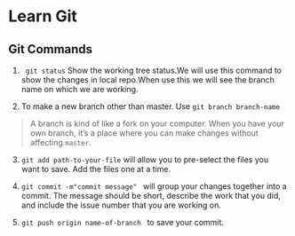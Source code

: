 # Learn Git

## Git Commands

1. ``` git status```
Show the working tree status.We will use this command to show the changes in local repo.When use this we will see the branch name on which we are working.

2. To make a new branch other than master. Use
``` git branch branch-name ```

> A branch is kind of like a fork on your computer. When you have your own branch, it’s a place where you can make changes without affecting `master`.

3. ``` git add path-to-your-file ``` will allow you to pre-select the files you want to save. Add the files one at a time.

4. ```git commit -m"commit message" ``` will group your changes together into a commit. The message should be short, describe the work that you did, and include the issue number that you are working on.

5. ```git push origin name-of-branch ``` to save your commit.


